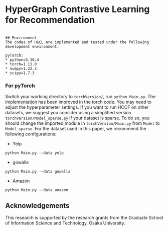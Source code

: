 
# HyperGraph Contrastive Learning for Recommendation

```

## Environment
The codes of HGCL are implemented and tested under the following development environment:

pyTorch:
* python=3.10.4
* torch=1.11.0
* numpy=1.22.3
* scipy=1.7.3

```

### For pyTorch
Switch your working directory to ```torchVersion/```, run ```python Main.py```. The implementation has been improved in the torch code. You may need to adjust the hyperparameter settings. If you want to run HCCF on other datasets, we suggest you consider using a simplified version `torchVersion/Model_sparse.py` if your dataset is sparse. To do so, you should change the imported module in `torchVersion/Main.py` from `Model` to `Model_sparse`. For the dataset used in this paper, we recommend the following configurations:

* Yelp
```
python Main.py --data yelp 
```
* gowalla
```
python Main.py --data gowalla
```
* Amazon
```
python Main.py --data amazon
```


## Acknowledgements
This research is supported by the research grants from the Graduate School of Information Science and Technology, Osaka University.

